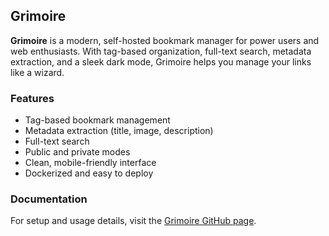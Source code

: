 ## Grimoire

**Grimoire** is a modern, self-hosted bookmark manager for power users and web enthusiasts. With tag-based organization, full-text search, metadata extraction, and a sleek dark mode, Grimoire helps you manage your links like a wizard.

### Features

- Tag-based bookmark management
- Metadata extraction (title, image, description)
- Full-text search
- Public and private modes
- Clean, mobile-friendly interface
- Dockerized and easy to deploy

### Documentation

For setup and usage details, visit the [Grimoire GitHub page](https://github.com/goniszewski/grimoire).

